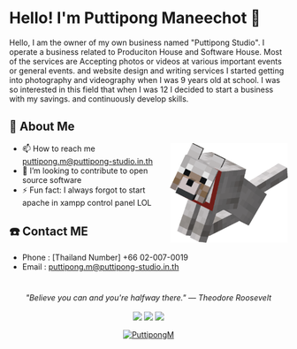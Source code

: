 # Hello! I'm Puttipong Maneechot 👋
Hello, I am the owner of my own business named "Puttipong Studio". I operate a business related to Produciton House and Software House. Most of the services are Accepting photos or videos at various important events or general events. and website design and writing services I started getting into photography and videography when I was 9 years old at school. I was so interested in this field that when I was 12 I decided to start a business with my savings. and continuously develop skills.
## 📘 About Me

<img src="Begging_Tame_Wolf.webp" height="180" align="right">

- 📫 How to reach me puttipong.m@puttipong-studio.in.th
- 📂 I’m looking to contribute to open source software
- ⚡ Fun fact: I always forgot to start apache in xampp control panel LOL
## ☎️ Contact ME 
- Phone : [Thailand Number] +66 02-007-0019
- Email : puttipong.m@puttipong-studio.in.th
# 
<p align="center">
   <i>"Believe you can and you're halfway there." — Theodore Roosevelt
</i>
   
<br>
<br>
<a target="_blank" href="mailto:puttipong.m@puttipong-studio.in.th"><img src="https://img.shields.io/badge/Gmail-D14836?style=for-the-badge&logo=gmail&logoColor=white"></img></a>
<a target="_blank" href="https://discord.com/channels/@me/722339605440888903"><img src="https://img.shields.io/badge/Discord-%235865F2.svg?style=for-the-badge&logo=discord&logoColor=white"></img></a>
<a target="_blank" href="https://www.resume.puttipong.dev/"><img src="https://img.shields.io/badge/-resume-003366?style=for-the-badge&logo=iCloud&logoColor=white"></img></a>
<br>

</p>
<p align="center"> <a href="https://github.com/ryo-ma/github-profile-trophy"><img src="https://github-profile-trophy.vercel.app/?username=PuttipongM&title=Organizations,Commits,Stars,Followers,Reviews,Respositories,Issues,Experience" alt="PuttipongM" /></a> </p>
